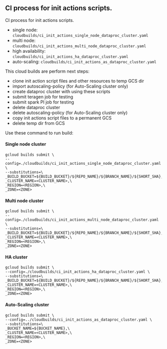 ## CI process for init actions scripts.
CI process for init actions scripts.

- single node: `cloudbuilds/ci_init_actions_single_node_dataproc_cluster.yaml` 
- multi node: `cloudbuilds/ci_init_actions_multi_node_dataproc_cluster.yaml`
- high availability: `cloudbuilds/ci_init_actions_ha_dataproc_cluster.yaml`
- auto-scaling: `cloudbuilds/ci_init_actions_as_dataproc_cluster.yaml`

This cloud builds are perform next steps:
- clone init action script files and other resources to temp GCS dir
- import autoscaling-policy (for Auto-Scaling cluster only)
- create dataproc cluster with using these scripts
- submit teragen job for testing
- submit spark PI job for testing
- delete dataproc cluster
- delete autoscaling-policy (for Auto-Scaling cluster only)
- copy init actions script files to a permanent GCS
- delete temp dir from GCS 

Use these command to run build:

#### Single node cluster
```
gcloud builds submit \
--config=./cloudbuilds/ci_init_actions_single_node_dataproc_cluster.yaml \
--substitutions=\
_BUILD_BUCKET=${BUILD_BUCKET}/${REPO_NAME}/${BRANCH_NAME}/${SHORT_SHA},\
_CLUSTER_NAME=<CLUSTER_NAME>,\
_REGION=<REGION>,\
_ZONE=<ZONE>
```

#### Multi node cluster
```
gcloud builds submit \
--config=./cloudbuilds/ci_init_actions_multi_node_dataproc_cluster.yaml \
--substitutions=\
_BUILD_BUCKET=${BUILD_BUCKET}/${REPO_NAME}/${BRANCH_NAME}/${SHORT_SHA},\
_CLUSTER_NAME=<CLUSTER_NAME>,\
_REGION=<REGION>,\
_ZONE=<ZONE>
```

#### HA cluster
```
gcloud builds submit \
--config=./cloudbuilds/ci_init_actions_ha_dataproc_cluster.yaml \
--substitutions=\
_BUILD_BUCKET=${BUILD_BUCKET}/${REPO_NAME}/${BRANCH_NAME}/${SHORT_SHA},\
_CLUSTER_NAME=<CLUSTER_NAME>,\
_REGION=<REGION>,\
_ZONE=<ZONE>
```

#### Auto-Scaling cluster
```
gcloud builds submit \
--config=../cloudbuilds/ci_init_actions_as_dataproc_cluster.yaml \
--substitutions=\
_BUCKET_NAME=${BUCKET_NAME},\
_CLUSTER_NAME=<CLUSTER_NAME>,\
_REGION=<REGION>,\
_ZONE=<ZONE>
```